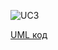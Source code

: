 ![UC3](http://www.plantuml.com/plantuml/proxy?idx=0&src=https://raw.githubusercontent.com/ip-85/System-Dynamics/master/Doc/UMLDiagrams/scenarios/interviewer/Diagrams/UML/UC3.pu)

[UML код](https://github.com/ip-85/System-Dynamics/tree/master/Doc/UMLDiagrams/scenarios/interviewer/Diagrams/UML/UC3.pu)